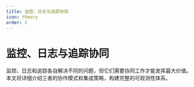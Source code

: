 ```yaml
---
title: 监控、日志与追踪协同
icon: theory
order: 2
---
```


# 监控、日志与追踪协同

监控、日志和追踪各自解决不同的问题，但它们需要协同工作才能发挥最大价值。本文将详细介绍三者的协作模式和集成策略，构建完整的可观测性体系。

